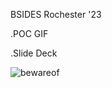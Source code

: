  BSIDES Rochester '23 

.POC GIF

.Slide Deck



![bewareof](https://user-images.githubusercontent.com/78701239/229311613-0b59d702-d6e5-4400-af87-9d69dd0978bb.gif)

